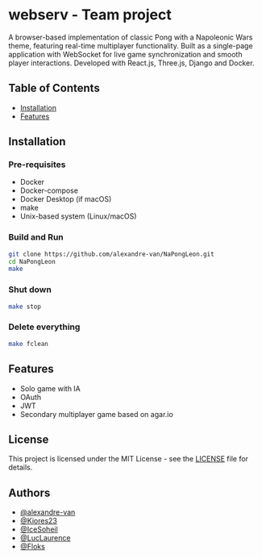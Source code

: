 # webserv - Team project

A browser-based implementation of classic Pong with a Napoleonic Wars theme, featuring real-time multiplayer functionality. Built as a single-page application with WebSocket for live game synchronization and smooth player interactions.
Developed with React.js, Three.js, Django and Docker.

## Table of Contents
- [Installation](#installation)
- [Features](#features)

## Installation
### Pre-requisites
- Docker
- Docker-compose
- Docker Desktop (if macOS)
- make
- Unix-based system (Linux/macOS)

### Build and Run
```bash
git clone https://github.com/alexandre-van/NaPongLeon.git
cd NaPongLeon
make
```

### Shut down
```bash
make stop
```

### Delete everything
```bash
make fclean
```

## Features
- Solo game with IA
- OAuth
- JWT
- Secondary multiplayer game based on agar.io

## License
This project is licensed under the MIT License - see the [LICENSE](LICENSE) file for details.

## Authors
- [@alexandre-van](https://github.com/alexandre-van)
- [@Kiores23](https://github.com/kiores23)
- [@IceSoheil](https://github.com/IceSoheil)
- [@LucLaurence](https://github.com/LucLaurence)
- [@Floks](https://github.com/florianleriche)
